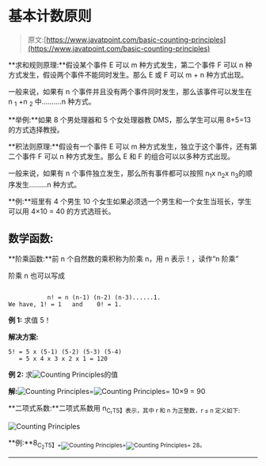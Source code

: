 # 基本计数原则

> 原文:[https://www.javatpoint.com/basic-counting-principles](https://www.javatpoint.com/basic-counting-principles)

**求和规则原理:**假设某个事件 E 可以 m 种方式发生，第二个事件 F 可以 n 种方式发生，假设两个事件不能同时发生。那么 E 或 F 可以 m + n 种方式出现。

一般来说，如果有 n 个事件并且没有两个事件同时发生，那么该事件可以发生在 n <sub>1</sub> +n <sub>2</sub> 中..........n 种方式。

**举例:**如果 8 个男处理器和 5 个女处理器教 DMS，那么学生可以用 8+5=13 的方式选择教授。

**积法则原理:**假设有一个事件 E 可以 m 种方式发生，独立于这个事件，还有第二个事件 F 可以 n 种方式发生。那么 E 和 F 的组合可以以多种方式出现。

一般来说，如果有 n 个事件独立发生，那么所有事件都可以按照 n<sub>1</sub>x n<sub>2</sub>x n<sub>3</sub>的顺序发生.........n 种方式。

**例:**班里有 4 个男生 10 个女生如果必须选一个男生和一个女生当班长，学生可以用 4×10 = 40 的方式选班长。

## 数学函数:

**阶乘函数:**前 n 个自然数的乘积称为阶乘 n，用 n 表示！，读作“n 阶乘”

阶乘 n 也可以写成

```

           n! = n (n-1) (n-2) (n-3)......1.
We have, 1! = 1   and    0! = 1.

```

**例 1:** 求值 5！

**解决方案:**

```
5! = 5 x (5-1) (5-2) (5-3) (5-4)
   = 5 x 4 x 3 x 2 x 1 = 120

```

**例 2:** 求![Counting Principles](../Images/c661fc2de503c8dd2fef84c38651df88.png)的值

**解:**![Counting Principles](../Images/c661fc2de503c8dd2fef84c38651df88.png)=![Counting Principles](../Images/d6b24f3cdd38224c4390ef2475718b26.png)= 10×9 = 90

**二项式系数:**二项式系数用 n<sub>C<sub>r</sub>T5】表示，其中 r 和 n 为正整数，r ≤ n 定义如下:</sub>

![Counting Principles](../Images/9edf14a3b497e699e0f6abad03de92eb.png)

**例:**8<sub>C<sub>2</sub>T5】=![Counting Principles](../Images/4df2d071cdb73d03cff5b1e79a763ce8.png)=![Counting Principles](../Images/9369ccdcf1b00f42982bee8a5a5bae04.png)= 28。</sub>

* * *